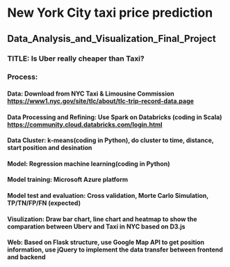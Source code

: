 # New York City taxi price prediction 
## Data_Analysis_and_Visualization_Final_Project

### TITLE: Is Uber really cheaper than Taxi?

### Process:

#### Data: Download from NYC Taxi & Limousine Commission https://www1.nyc.gov/site/tlc/about/tlc-trip-record-data.page
#### Data Processing and Refining: Use Spark on Databricks (coding in Scala) https://community.cloud.databricks.com/login.html
#### Data Cluster: k-means(coding in Python), do cluster to time, distance, start position and desination
#### Model: Regression machine learning(coding in Python)
#### Model training: Microsoft Azure platform
#### Model test and evaluation: Cross validation, Morte Carlo Simulation, TP/TN/FP/FN (expected)
#### Visulization: Draw bar chart, line chart and heatmap to show the comparation between Uberv and Taxi in NYC based on D3.js
#### Web: Based on Flask structure, use Google Map API to get position information, use jQuery to implement the data transfer between frontend and backend
